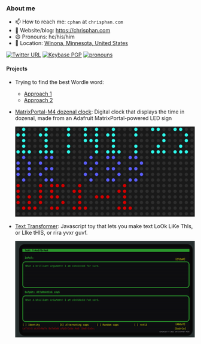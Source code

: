### About me

- 📫 How to reach me: `cphan` at `chrisphan.com`
- 🔗 Website/blog: <https://chrisphan.com>
- 😄 Pronouns: he/his/him
- 📍 Location: [Winona, Minnesota, United
  States](https://www.openstreetmap.org/#map=14/44.0475/-91.6419)

[![Twitter URL](https://img.shields.io/twitter/url?style=social&url=https%3A%2F%2Ftwitter.com%2Ffunctoruser%2F)](https://twitter.com/functoruser/)
[![Keybase PGP](https://img.shields.io/keybase/pgp/christopherphan)](https://keybase.io/christopherphan)
[![pronouns](https://img.shields.io/badge/pronouns-he%2Fhis%2Fhim-blue)](https://pronoun.is/he)

#### Projects

- Trying to find the best Wordle word:

  - [Approach 1](https://gist.github.com/christopherphan/f90c264dac1b0faeb8c0d4fc87155a73)
  - [Approach 2](https://gist.github.com/christopherphan/639a8208ac9f266d140b814a427f5fd5)

- [MatrixPortal-M4 dozenal
  clock](https://github.com/christopherphan/MatrixPortal-M4-dozenal-clock):
  Digital clock that displays the time in dozenal, made from an Adafruit
  MatrixPortal-powered LED sign

  ![Simulation of LED sign dozenal clock](dozenal_clock.svg)

- [Text Transformer](https://github.com/christopherphan/text-transformer): Javascript toy
  that lets you make text LoOk LiKe ThIs, or LIke tHIS, or rira yvxr guvf.

  ![Screenshot of Text Transformer](text_transform_screen_shot.png)
